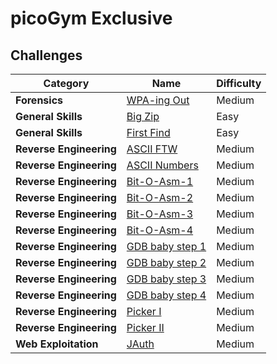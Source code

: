 # picoGym Exclusive

## Challenges

| Category | Name | Difficulty |
| -------- | ---- | ---------- |
| **Forensics** | [WPA-ing Out](https://github.com/DarrenPea/picoCTF_writeups/tree/main/picoGym-Exclusive/Forensics/WPA-ing-Out) | Medium |
| **General Skills** | [Big Zip](https://github.com/DarrenPea/picoCTF_writeups/tree/main/picoGym-Exclusive/General-Skills/Big-Zip) | Easy |
| **General Skills** | [First Find](https://github.com/DarrenPea/picoCTF_writeups/tree/main/picoGym-Exclusive/General-Skills/First-Find) | Easy |
| **Reverse Engineering** | [ASCII FTW](https://github.com/DarrenPea/picoCTF_writeups/tree/main/picoGym-Exclusive/Reverse-Engineering/ASCII-FTW) | Medium |
| **Reverse Engineering** | [ASCII Numbers](https://github.com/DarrenPea/picoCTF_writeups/tree/main/picoGym-Exclusive/Reverse-Engineering/ASCII-Numbers) | Medium |
| **Reverse Engineering** | [Bit-O-Asm-1](https://github.com/DarrenPea/picoCTF_writeups/tree/main/picoGym-Exclusive/Reverse-Engineering/Bit-O-Asm-1) | Medium |
| **Reverse Engineering** | [Bit-O-Asm-2](https://github.com/DarrenPea/picoCTF_writeups/tree/main/picoGym-Exclusive/Reverse-Engineering/Bit-O-Asm-2) | Medium |
| **Reverse Engineering** | [Bit-O-Asm-3](https://github.com/DarrenPea/picoCTF_writeups/tree/main/picoGym-Exclusive/Reverse-Engineering/Bit-O-Asm-3) | Medium |
| **Reverse Engineering** | [Bit-O-Asm-4](https://github.com/DarrenPea/picoCTF_writeups/tree/main/picoGym-Exclusive/Reverse-Engineering/Bit-O-Asm-4) | Medium |
| **Reverse Engineering** | [GDB baby step 1](https://github.com/DarrenPea/picoCTF_writeups/tree/main/picoGym-Exclusive/Reverse-Engineering/GDB-baby-step-1) | Medium |
| **Reverse Engineering** | [GDB baby step 2](https://github.com/DarrenPea/picoCTF_writeups/tree/main/picoGym-Exclusive/Reverse-Engineering/GDB-baby-step-2) | Medium |
| **Reverse Engineering** | [GDB baby step 3](https://github.com/DarrenPea/picoCTF_writeups/tree/main/picoGym-Exclusive/Reverse-Engineering/GDB-baby-step-3) | Medium |
| **Reverse Engineering** | [GDB baby step 4](https://github.com/DarrenPea/picoCTF_writeups/tree/main/picoGym-Exclusive/Reverse-Engineering/GDB-baby-step-4) | Medium |
| **Reverse Engineering** | [Picker I](https://github.com/DarrenPea/picoCTF_writeups/tree/main/picoGym-Exclusive/Reverse-Engineering/Picker-I) | Medium |
| **Reverse Engineering** | [Picker II](https://github.com/DarrenPea/picoCTF_writeups/tree/main/picoGym-Exclusive/Reverse-Engineering/Picker-II) | Medium |
| **Web Exploitation** | [JAuth](https://github.com/DarrenPea/picoCTF_writeups/tree/main/picoGym-Exclusive/Web-Exploitation/JAuth) | Medium |